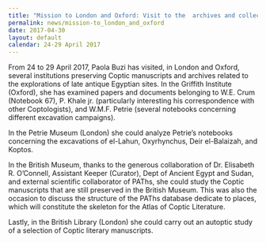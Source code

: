 ```yaml
---
title: "Mission to London and Oxford: Visit to the  archives and collections of the Griffith Institute, the British Museum, the Petrie Museum, and the British Library"
permalink: news/mission-to_london_and_oxford
date: 2017-04-30
layout: default
calendar: 24-29 April 2017
---
```


<p>From 24 to 29 April 2017, Paola Buzi has visited, in London and Oxford, several institutions preserving Coptic manuscripts and archives related to the explorations of late antique Egyptian sites. In the Griffith Institute (Oxford), she has examined papers and documents belonging to W.E. Crum (Notebook 67), P. Khale jr. (particularly interesting his correspondence with other Coptologists), and W.M.F. Petrie (several notebooks concerning different excavation campaigns).</p>
<p>In the Petrie Museum (London) she could analyze Petrie&rsquo;s notebooks concerning the excavations of el-Lahun, Oxyrhynchus, Deir el-Balaizah, and Koptos.</p>
<p>In the British Museum, thanks to the generous collaboration of Dr. Elisabeth R. O&rsquo;Connell, Assistant Keeper (Curator), Dept of Ancient Egypt and Sudan, and external scientific collaborator of PAThs, she could study the Coptic manuscripts that are still preserved in the British Museum. This was also the occasion to discuss the structure of the PAThs database dedicate to places, which will constitute the skeleton for the Atlas of Coptic Literature.</p>
<p>Lastly, in the British Library (London) she could carry out an autoptic study of a selection of Coptic literary manuscripts.</p>
